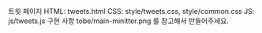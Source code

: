 트윗 페이지
HTML: tweets.html
CSS: style/tweets.css, style/common.css
JS: js/tweets.js
구현 사항
tobe/main-minitter.png 를 참고해서 만들어주세요.
